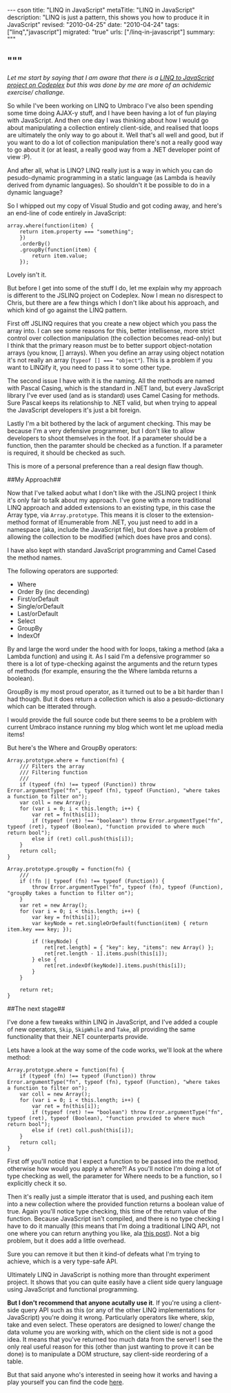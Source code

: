 --- cson
title: "LINQ in JavaScript"
metaTitle: "LINQ in JavaScript"
description: "LINQ is just a pattern, this shows you how to produce it in JavaScript"
revised: "2010-04-25"
date: "2010-04-24"
tags: ["linq","javascript"]
migrated: "true"
urls: ["/linq-in-javascript"]
summary: """

"""
---
*Let me start by saying that I am aware that there is a [LINQ to JavaScript project on Codeplex][1] but this was done by me are more of an achidemic exercise/ challange.*

So while I've been working on LINQ to Umbraco I've also been spending some time doing AJAX-y stuff, and I have been having a lot of fun playing with JavaScript.
And then one day I was thinking about how I would go about manipulating a collection entirely client-side, and realised that loops are ultimately the only way to go about it. Well that's all well and good, but if you want to do a lot of collection manipulation there's not a really good way to go about it (or at least, a really good way from a .NET developer point of view :P).

And after all, what is LINQ? LINQ really just is a way in which you can do pesudo-dynamic programming in a static language (as Lambda is heavily derived from dynamic languages). So shouldn't it be possible to do in a dynamic language?

So I whipped out my copy of Visual Studio and got coding away, and here's an end-line of code entirely in JavaScript:

    array.where(function(item) { 
        return item.property === "something"; 
        })
        .orderBy()
        .groupBy(function(item) { 
            return item.value; 
        });

Lovely isn't it.

But before I get into some of the stuff I do, let me explain why my approach is different to the JSLINQ project on Codeplex.
Now I mean no disrespect to Chris, but there are a few things which I don't like about his approach, and which kind of go against the LINQ pattern.

First off JSLINQ requires that you create a new object which you pass the array into. I can see some reasons for this, better intellisense, more strict control over collection manipulation (the collection becomes read-only) but I think that the primary reason must be to better support object-notation arrays (you know, [] arrays). When you define an array using object notation it's not really an array (`typeof [] === "object"`). This is a problem if you want to LINQify it, you need to pass it to some other type.

The second issue I have with it is the naming. All the methods are named with Pascal Casing, which is the standard in .NET land, but every JavaScript library I've ever used (and as is standard) uses Camel Casing for methods. Sure Pascal keeps its relationship to .NET valid, but when trying to appeal the JavaScript developers it's just a bit foreign.

Lastly I'm a bit bothered by the lack of argument checking. This may be because I'm a very defensive programmer, but I don't like to allow developers to shoot themselves in the foot. If a parameter should be a function, then the paramter should be checked as a function. If a parameter is required, it should be checked as such.

This is more of a personal preference than a real design flaw though.

##My Approach##

Now that I've talked aobut what I don't like with the JSLINQ project I think it's only fair to talk about my approach. I've gone with a more traditional LINQ approach and added extensions to an existing type, in this case the Array type, via `Array.prototype`. This means it is closer to the extension-method format of IEnumerable<T> from .NET, you just need to add in a namespace (aka, include the JavaScript file), but does have a problem of allowing the collection to be modified (which does have pros and cons).

I have also kept with standard JavaScript programming and Camel Cased the method names.

The following operators are supported:

 - Where 
 - Order By (inc decending)
 - First/orDefault 
 - Single/orDefault
 - Last/orDefault 
 - Select 
 - GroupBy 
 - IndexOf

By and large the word under the hood with for loops, taking a method (aka a Lambda function) and using it.
As I said I'm a defensive programmer so there is a lot of type-checking against the arguments and the return types of methods (for example, ensuring the the Where lambda returns a boolean).

GroupBy is my most proud operator, as it turned out to be a bit harder than I had though. But it does return a collection which is also a pesudo-dictionary which can be itterated through.

I would provide the full source code but there seems to be a problem with current Umbraco instance running my blog which wont let me upload media items!

But here's the Where and GroupBy operators:

    Array.prototype.where = function(fn) {
        /// Filters the array
        /// Filtering function
        /// 
        if (typeof (fn) !== typeof (Function)) throw Error.argumentType("fn", typeof (fn), typeof (Function), "where takes a function to filter on");
        var coll = new Array();
        for (var i = 0; i < this.length; i++) {
            var ret = fn(this[i]);
            if (typeof (ret) !== "boolean") throw Error.argumentType("fn", typeof (ret), typeof (Boolean), "function provided to where much return bool");
            else if (ret) coll.push(this[i]);
        }
        return coll;
    }

    Array.prototype.groupBy = function(fn) {
        /// 
        if (!fn || typeof (fn) !== typeof (Function)) {
            throw Error.argumentType("fn", typeof (fn), typeof (Function), "groupBy takes a function to filter on");
        }
        var ret = new Array();
        for (var i = 0; i < this.length; i++) {
            var key = fn(this[i]);
            var keyNode = ret.singleOrDefault(function(item) { return item.key === key; });
    
            if (!keyNode) {
                ret[ret.length] = { "key": key, "items": new Array() };
                ret[ret.length - 1].items.push(this[i]);
            } else {
                ret[ret.indexOf(keyNode)].items.push(this[i]);
            }
        }
    
        return ret;
    }

##The next stage##

I've done a few tweaks within LINQ in JavaScript, and I've added a couple of new operators, `Skip`, `SkipWhile` and `Take`, all providing the same functionality that their .NET counterparts provide.

Lets have a look at the way some of the code works, we'll look at the where method:

    Array.prototype.where = function(fn) {
        if (typeof (fn) !== typeof (Function)) throw Error.argumentType("fn", typeof (fn), typeof (Function), "where takes a function to filter on");
        var coll = new Array();
        for (var i = 0; i < this.length; i++) {
            var ret = fn(this[i]);
            if (typeof (ret) !== "boolean") throw Error.argumentType("fn", typeof (ret), typeof (Boolean), "function provided to where much return bool");
            else if (ret) coll.push(this[i]);
        }
        return coll;
    }

First off you'll notice that I expect a function to be passed into the method, otherwise how would you apply a where?! As you'll notice I'm doing a lot of type checking as well, the parameter for Where needs to be a function, so I explicitly check it so.

Then it's really just a simple itterator that is used, and pushing each item into a new collection where the provided function returns a boolean value of true.
Again you'll notice type checking, this time of the return value of the function. Because JavaScript isn't compiled, and there is no type checking I have to do it manually (this means that I'm doing a traditional LINQ API, not one where you can return anything you like, ala [this post][2]). Not a big problem, but it does add a little overhead.

Sure you can remove it but then it kind-of defeats what I'm trying to achieve, which is a very type-safe API.

Ultimately LINQ in JavaScript is nothing more than throught experiment project. It shows that you can quite easily have a client side query language using JavaScript and functional programming.

**But I don't recommend that anyone acutally use it**. If you're using a client-side query API such as this (or any of the other LINQ implementations for JavaScript) you're doing it wrong. Particularly operators like where, skip, take and even select. These operators are designed to lower/ change the data volume you are working with, which on the client side is not a good idea. It means that you've returned too much data from the server!
I see the only real useful reason for this (other than just wanting to prove it can be done) is to manipulate a DOM structure, say client-side reordering of a table.

But that said anyone who's interested in seeing how it works and having a play yourself you can find the code [here][3].


  [1]: http://jslinq.codeplex.com/
  [2]: http://community.bartdesmet.net/blogs/bart/archive/2008/09/14/who-ever-said-linq-predicates-need-to-be-boolean-valued.aspx
  [3]: /get/linq/linqinjavascript.js